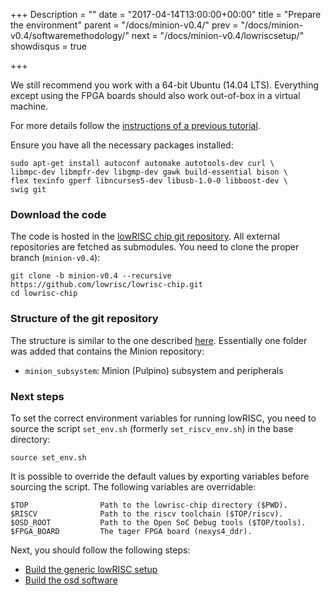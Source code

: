 +++
Description = ""
date = "2017-04-14T13:00:00+00:00"
title = "Prepare the environment"
parent = "/docs/minion-v0.4/"
prev = "/docs/minion-v0.4/softwaremethodology/"
next = "/docs/minion-v0.4/lowriscsetup/"
showdisqus = true

+++

We still recommend you work with a 64-bit Ubuntu (14.04 LTS).
Everything except using the FPGA boards should also work
out-of-box in a virtual machine.

For more details follow the
[instructions of a previous tutorial](/docs/untether-v0.2/dev-env).

Ensure you have all the necessary packages installed:

    sudo apt-get install autoconf automake autotools-dev curl \
    libmpc-dev libmpfr-dev libgmp-dev gawk build-essential bison \
    flex texinfo gperf libncurses5-dev libusb-1.0-0 libboost-dev \
    swig git

### Download the code

The code is hosted in the
[lowRISC chip git repository](https://github.com/lowrisc/lowrisc-chip). All
external repositories are fetched as submodules. You need to clone the
proper branch (`minion-v0.4`):

    git clone -b minion-v0.4 --recursive https://github.com/lowrisc/lowrisc-chip.git
    cd lowrisc-chip

### Structure of the git repository

The structure is similar to the one described
[here](/docs/untether-v0.2/dev-env/#gitstruct). Essentially
one folder was added that contains the Minion repository:

 * `minion_subsystem`: Minion (Pulpino) subsystem and peripherals

### Next steps

To set the correct environment variables for running lowRISC, you need to
source the script `set_env.sh` (formerly `set_riscv_env.sh`) in the base directory:

    source set_env.sh

It is possible to override the default values by exporting variables before sourcing the script.
The following variables are overridable:

    $TOP                Path to the lowrisc-chip directory ($PWD).
    $RISCV              Path to the riscv toolchain ($TOP/riscv).
    $OSD_ROOT           Path to the Open SoC Debug tools ($TOP/tools).
    $FPGA_BOARD         The tager FPGA board (nexys4_ddr).

Next, you should follow the following steps:

 * [Build the generic lowRISC setup](/docs/minion-v0.4/lowriscsetup)
 * [Build the osd software](/docs/minion-v0.4/osdsoftware)

